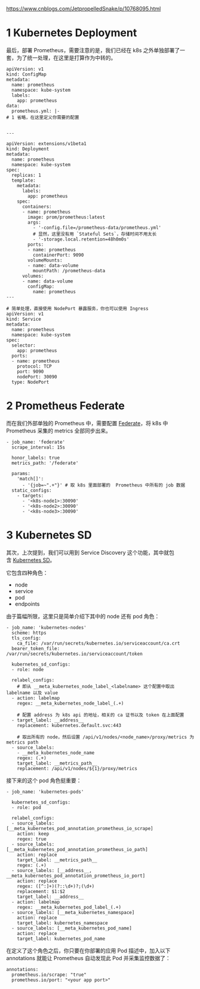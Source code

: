 
https://www.cnblogs.com/JetpropelledSnake/p/10768095.html


# 1 Kubernetes Deployment

最后，部署 Prometheus，需要注意的是，我们已经在 k8s 之外单独部署了一套，为了统一处理，在这里是打算作为中转的。

```
apiVersion: v1
kind: ConfigMap
metadata:
  name: prometheus
  namespace: kube-system
  labels:
    app: prometheus
data:
  prometheus.yml: |-
# 1 省略，在这里定义你需要的配置


---

apiVersion: extensions/v1beta1
kind: Deployment
metadata:
  name: prometheus
  namespace: kube-system
spec:
  replicas: 1
  template:
    metadata:
      labels:
        app: prometheus
    spec:
      containers:
      - name: prometheus
        image: prom/prometheus:latest
        args:
          - '-config.file=/prometheus-data/prometheus.yml'
          # 显然，这里没有用 `Stateful Sets`，存储时间不用太长
          - '-storage.local.retention=48h0m0s'
        ports:
        - name: prometheus
          containerPort: 9090
        volumeMounts:
        - name: data-volume
          mountPath: /prometheus-data
      volumes:
      - name: data-volume
        configMap:
          name: prometheus
---

# 简单处理，直接使用 NodePort 暴露服务，你也可以使用 Ingress
apiVersion: v1
kind: Service
metadata:
  name: prometheus
  namespace: kube-system
spec:
  selector:
    app: prometheus
  ports:
  - name: prometheus
    protocol: TCP
    port: 9090
    nodePort: 30090
  type: NodePort

```


# 2 Prometheus Federate

而在我们外部单独的 Prometheus 中，需要配置 [Federate](https://prometheus.io/docs/operating/federation/)，将 k8s 中 Prometheus 采集的 metrics 全部同步出来。

```
- job_name: 'federate'
  scrape_interval: 15s

  honor_labels: true
  metrics_path: '/federate'

  params:
    'match[]':
      - '{job=~".+"}' # 取 k8s 里面部署的  Prometheus 中所有的 job 数据
  static_configs:
    - targets:
      - '<k8s-node1>:30090'
      - '<k8s-node2>:30090'
      - '<k8s-node3>:30090'
```


# 3 Kubernetes SD

其次，上次提到，我们可以用到 Service Discovery 这个功能，其中就包含 [Kubernetes SD](https://prometheus.io/docs/operating/configuration/#%3Ckubernetes_sd_config)。

它包含四种角色：

- node
- service
- pod
- endpoints

由于篇幅所限，这里只是简单介绍下其中的 node 还有 pod 角色：

```
- job_name: 'kubernetes-nodes'
  scheme: https
  tls_config:
    ca_file: /var/run/secrets/kubernetes.io/serviceaccount/ca.crt
  bearer_token_file: /var/run/secrets/kubernetes.io/serviceaccount/token
  
  kubernetes_sd_configs:
  - role: node
  
  relabel_configs:
    # 即从 __meta_kubernetes_node_label_<labelname> 这个配置中取出 labelname 以及 value
  - action: labelmap
    regex: __meta_kubernetes_node_label_(.+)
    
    # 配置 address 为 k8s api 的地址，相关的 ca 证书以及 token 在上面配置
  - target_label: __address__
    replacement: kubernetes.default.svc:443
    
    # 取出所有的 node，然后设置 /api/v1/nodes/<node_name>/proxy/metrics 为 metrics path
  - source_labels: 
    - __meta_kubernetes_node_name
    regex: (.+)
    target_label: __metrics_path__
    replacement: /api/v1/nodes/${1}/proxy/metrics
```

接下来的这个 pod 角色挺重要：

```
- job_name: 'kubernetes-pods'

  kubernetes_sd_configs:
  - role: pod

  relabel_configs:
  - source_labels: [__meta_kubernetes_pod_annotation_prometheus_io_scrape]
    action: keep
    regex: true
  - source_labels: [__meta_kubernetes_pod_annotation_prometheus_io_path]
    action: replace
    target_label: __metrics_path__
    regex: (.+)
  - source_labels: [__address__, __meta_kubernetes_pod_annotation_prometheus_io_port]
    action: replace
    regex: ([^:]+)(?::\d+)?;(\d+)
    replacement: $1:$2
    target_label: __address__
  - action: labelmap
    regex: __meta_kubernetes_pod_label_(.+)
  - source_labels: [__meta_kubernetes_namespace]
    action: replace
    target_label: kubernetes_namespace
  - source_labels: [__meta_kubernetes_pod_name]
    action: replace
    target_label: kubernetes_pod_name
```


在定义了这个角色之后，你只要在你部署的应用 Pod 描述中，加入以下 annotations 就能让 Prometheus 自动发现此 Pod 并采集监控数据了：

```
annotations:
  prometheus.io/scrape: "true"
  prometheus.io/port: "<your app port>"
```

